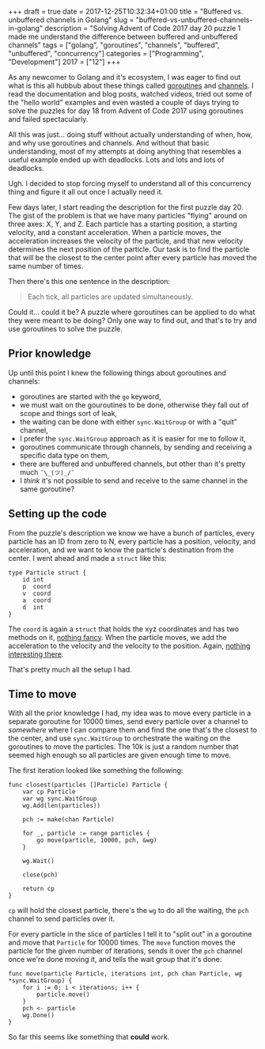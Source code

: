 +++
draft = true
date = 2017-12-25T10:32:34+01:00
title = "Buffered vs. unbuffered channels in Golang"
slug = "buffered-vs-unbuffered-channels-in-golang"
description = "Solving Advent of Code 2017 day 20 puzzle 1 made me understand the difference between buffered and unbuffered channels"
tags = ["golang", "goroutines", "channels", "buffered", "unbuffered", "concurrency"]
categories = ["Programming", "Development"]
2017 = ["12"]
+++

As any newcomer to Golang and it's ecosystem, I was eager to find out what is this all hubbub about these things called [goroutines](https://tour.golang.org/concurrency/1) and [channels](https://tour.golang.org/concurrency/2). I read the documentation and blog posts, watched videos, tried out some of the "hello world" examples and even wasted a couple of days trying to solve the puzzles for day 18 from Advent of Code 2017 using goroutines and failed spectacularly.

All this was just... doing stuff without actually understanding of when, how, and why use goroutines and channels. And without that basic understanding, most of my attempts at doing anything that resembles a useful example ended up with deadlocks. Lots and lots and lots of deadlocks.

Ugh. I decided to stop forcing myself to understand all of this concurrency thing and figure it all out once I actually need it.

Few days later, I start reading the description for the first puzzle day 20. The gist of the problem is that we have many particles "flying" around on three axes: X, Y, and Z. Each particle has a starting position, a starting velocity, and a constant acceleration. When a particle moves, the acceleration increases the velocity of the particle, and that new velocity determines the next position of the particle. Our task is to find the particle that will be the closest to the center point after every particle has moved the same number of times.

Then there's this one sentence in the description:

<blockquote>
Each tick, all particles are updated simultaneously.
</blockquote>

Could it... could it be? A puzzle where goroutines can be applied to do what they were meant to be doing? Only one way to find out, and that's to try and use goroutines to solve the puzzle.

## Prior knowledge

Up until this point I knew the following things about goroutines and channels:

 - goroutines are started with the `go` keyword,
 - we must wait on the gouroutines to be done, otherwise they fall out of scope and things sort of leak,
 - the waiting can be done with either `sync.WaitGroup` or with a "quit" channel,
 - I prefer the `sync.WaitGroup` approach as it is easier for me to follow it,
 - goroutines communicate through channels, by sending and receiving a specific data type on them,
 - there are buffered and unbuffered channels, but other than it's pretty much `¯\_(ツ)_/¯`
 - I *think* it's not possible to send and receive to the same channel in the same goroutine?

## Setting up the code

From the puzzle's description we know we have a bunch of particles, every particle has an ID from zero to N, every particle has a position, velocity, and acceleration, and we want to know the particle's destination from the center. I went ahead and made a `struct` like this:

``` golang
type Particle struct {
	id int
	p  coord
	v  coord
	a  coord
	d  int
}
```

The `coord` is again a `struct` that holds the xyz coordinates and has two methods on it, [nothing fancy](https://github.com/robertbasic/aoc2017/blob/be5299abf977ceb4acd2c5a7fdcb454f147735bf/day20/day20.go#L13-L27). When the particle moves, we add the acceleration to the velocity and the velocity to the position. Again, [nothing interesting there](https://github.com/robertbasic/aoc2017/blob/be5299abf977ceb4acd2c5a7fdcb454f147735bf/day20/day20.go#L37-L41).

That's pretty much all the setup I had.

## Time to move

With all the prior knowledge I had, my idea was to move every particle in a separate goroutine for 10000 times, send every particle over a channel to *somewhere* where I can compare them and find the one that's the closest to the center, and use `sync.WaitGroup` to orchestrate the waiting on the goroutines to move the particles. The 10k is just a random number that seemed high enough so all particles are given enough time to move.

The first iteration looked like something the following:

``` golang
func closest(particles []Particle) Particle {
	var cp Particle
	var wg sync.WaitGroup
	wg.Add(len(particles))

	pch := make(chan Particle)

	for _, particle := range particles {
		go move(particle, 10000, pch, &wg)
	}

	wg.Wait()

	close(pch)

    return cp
}
```

`cp` will hold the closest particle, there's the `wg` to do all the waiting, the `pch` channel to send particles over it.

For every particle in the slice of particles I tell it to "split out" in a goroutine and move that `Particle` for 10000 times. The `move` function moves the particle for the given number of iterations, sends it over the `pch` channel once we're done moving it, and tells the wait group that it's done:

``` golang
func move(particle Particle, iterations int, pch chan Particle, wg *sync.WaitGroup) {
	for i := 0; i < iterations; i++ {
		particle.move()
	}
	pch <- particle
	wg.Done()
}
```

So far this seems like something that **could** work.
